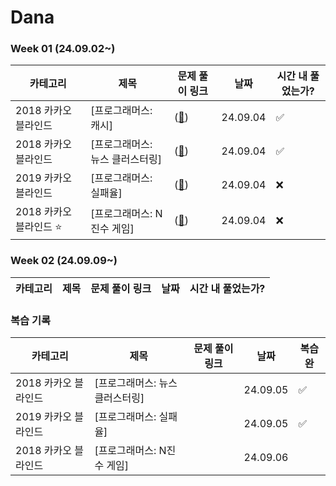 # Dana

### Week 01 (24.09.02~)

| 카테고리               | 제목                       | 문제 풀이 링크     | 날짜     | 시간 내 풀었는가?
|----------------------|---------------------------|-----------------|---------|---------|
| 2018 카카오 블라인드   | [프로그래머스: 캐시]            | (<a href = "카카오(프로그래머스)/lv2/캐시.py">🔗<a/>) | 24.09.04 | ✅
| 2018 카카오 블라인드   | [프로그래머스: 뉴스 클러스터링]    | (<a href = "카카오(프로그래머스)/lv2/뉴스클러스터링.py">🔗<a/>) | 24.09.04 | ✅
| 2019 카카오 블라인드   | [프로그래머스: 실패율]    | (<a href = "카카오(프로그래머스)/lv1/실패율.py">🔗<a/>) | 24.09.04 | ❌
| 2018 카카오 블라인드 ⭐️ | [프로그래머스: N진수 게임]    | (<a href = "">🔗<a/>) | 24.09.04 | ❌


### Week 02 (24.09.09~)
| 카테고리               | 제목                       | 문제 풀이 링크     | 날짜     | 시간 내 풀었는가?
|----------------------|---------------------------|-----------------|---------|---------|


### 복습 기록
| 카테고리               | 제목                       | 문제 풀이 링크     | 날짜     | 복습 완
|----------------------|---------------------------|-----------------|---------|---------|
| 2018 카카오 블라인드   | [프로그래머스: 뉴스 클러스터링]    |  | 24.09.05 | ✅
| 2019 카카오 블라인드   | [프로그래머스: 실패율]    |  | 24.09.05 | ✅
| 2018 카카오 블라인드   | [프로그래머스: N진수 게임]    |  | 24.09.06 | 